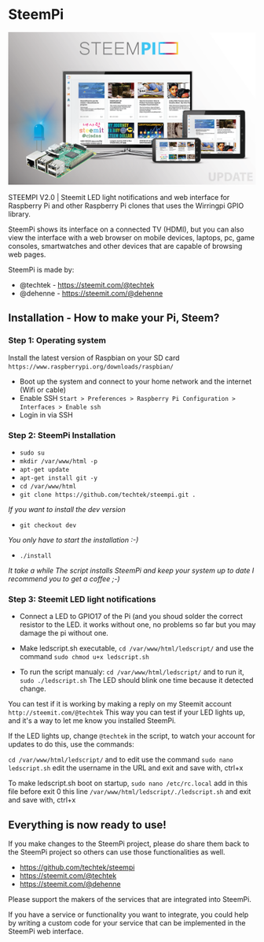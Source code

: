 SteemPi
======

<div style="text-align: center">

![SteemPi Version 2.0](app/images/readme_header.png)

</div>

STEEMPI V2.0 | Steemit LED light notifications and web interface for Raspberry Pi 
and other Raspberry Pi clones that uses the Wirringpi GPIO library.

SteemPi shows its interface on a connected TV (HDMI), 
but you can also view the interface with a web browser on mobile devices, laptops, pc, game consoles, smartwatches 
and other devices that are capable of browsing web pages.

SteemPi is made by:

- @techtek - https://steemit.com/@techtek
- @dehenne - https://steemit.com/@dehenne


Installation - How to make your Pi, Steem?
------


### Step 1: Operating system

Install the latest version of Raspbian on your SD card
`https://www.raspberrypi.org/downloads/raspbian/`

- Boot up the system and connect to your home network and the internet (Wifi or cable)
- Enable SSH `Start > Preferences > Raspberry Pi Configuration > Interfaces > Enable ssh`
- Login in via SSH


### Step 2: SteemPi Installation

- `sudo su`
- `mkdir /var/www/html -p`
- `apt-get update`
- `apt-get install git -y`
- `cd /var/www/html`
- `git clone https://github.com/techtek/steempi.git .`

*If you want to install the dev version*

- `git checkout dev`

*You only have to start the installation :-)*

- `./install`


*It take a while*
*The script installs SteemPi and keep your system up to date*
*I recommend you to get a coffee*
*;-)*


### Step 3: Steemit LED light notifications

- Connect a LED to GPIO17 of the Pi 
(and you shoud solder the correct resistor to the LED. it works without one, 
no problems so far but you may damage the pi without one. 

- Make ledscript.sh executable, `cd /var/www/html/ledscript/` and use the command `sudo chmod u+x ledscript.sh`

- To run the script manualy: `cd /var/www/html/ledscript/` and to run it, `sudo ./ledscript.sh` 
The LED should blink one time because it detected change.

You can test if it is working by making a reply on my Steemit account `http://steemit.com/@techtek` 
This way you can test if your LED lights up, and it's a way to let me know you installed SteemPi.   

If the LED lights up, change `@techtek` in the script, 
to watch your account for updates to do this, use the commands:

`cd /var/www/html/ledscript/` and to edit use the command 
`sudo nano ledscript.sh` edit the username in the URL and exit and save with, ctrl+x

To make ledscript.sh boot on startup, 
`sudo nano /etc/rc.local` add in this file before exit 0 this line `/var/www/html/ledscript/./ledscript.sh`
and exit and save with, ctrl+x


Everything is now ready to use!
------

If you make changes to the SteemPi project, 
please do share them back to the SteemPi project so others can use those functionalities as well.

- https://github.com/techtek/steempi
- https://steemit.com/@techtek
- https://steemit.com/@dehenne   

Please support the makers of the services that are integrated into SteemPi.

If you have a service or functionality you want to integrate, 
you could help by writing a custom code for your service that can be implemented in the SteemPi web interface.


